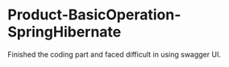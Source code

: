 # Product-BasicOperation-SpringHibernate

Finished the coding part and faced difficult in using swagger UI.
